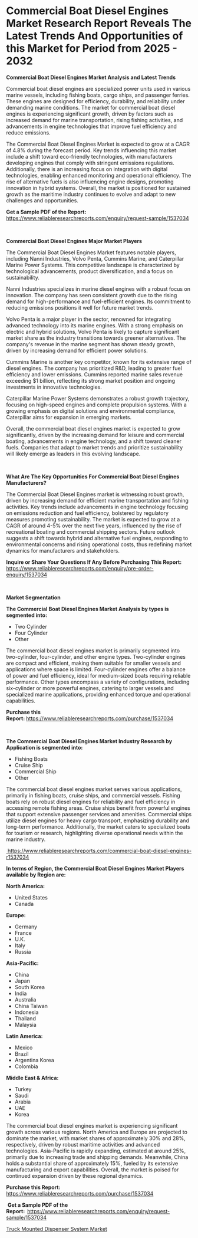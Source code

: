 <p><h1>Commercial Boat Diesel Engines Market Research Report Reveals The Latest Trends And Opportunities of this Market for Period from 2025 - 2032</h1></p><p><strong>Commercial Boat Diesel Engines Market Analysis and Latest Trends</strong></p>
<p><p>Commercial boat diesel engines are specialized power units used in various marine vessels, including fishing boats, cargo ships, and passenger ferries. These engines are designed for efficiency, durability, and reliability under demanding marine conditions. The market for commercial boat diesel engines is experiencing significant growth, driven by factors such as increased demand for marine transportation, rising fishing activities, and advancements in engine technologies that improve fuel efficiency and reduce emissions.</p><p>The Commercial Boat Diesel Engines Market is expected to grow at a CAGR of 4.8% during the forecast period. Key trends influencing this market include a shift toward eco-friendly technologies, with manufacturers developing engines that comply with stringent emissions regulations. Additionally, there is an increasing focus on integration with digital technologies, enabling enhanced monitoring and operational efficiency. The rise of alternative fuels is also influencing engine designs, promoting innovation in hybrid systems. Overall, the market is positioned for sustained growth as the maritime industry continues to evolve and adapt to new challenges and opportunities.</p></p>
<p><strong>Get a Sample PDF of the Report:&nbsp;</strong> <a href="https://www.reliableresearchreports.com/enquiry/request-sample/1537034?utm_campaign=1558&utm_medium=2&utm_source=Github&utm_content=ia&utm_term=11042025&utm_id=commercial-boat-diesel-engines">https://www.reliableresearchreports.com/enquiry/request-sample/1537034</a></p>
<p>&nbsp;</p>
<p><strong>Commercial Boat Diesel Engines Major Market Players</strong></p>
<p><p>The Commercial Boat Diesel Engines Market features notable players, including Nanni Industries, Volvo Penta, Cummins Marine, and Caterpillar Marine Power Systems. This competitive landscape is characterized by technological advancements, product diversification, and a focus on sustainability.</p><p>Nanni Industries specializes in marine diesel engines with a robust focus on innovation. The company has seen consistent growth due to the rising demand for high-performance and fuel-efficient engines. Its commitment to reducing emissions positions it well for future market trends.</p><p>Volvo Penta is a major player in the sector, renowned for integrating advanced technology into its marine engines. With a strong emphasis on electric and hybrid solutions, Volvo Penta is likely to capture significant market share as the industry transitions towards greener alternatives. The company's revenue in the marine segment has shown steady growth, driven by increasing demand for efficient power solutions.</p><p>Cummins Marine is another key competitor, known for its extensive range of diesel engines. The company has prioritized R&D, leading to greater fuel efficiency and lower emissions. Cummins reported marine sales revenue exceeding $1 billion, reflecting its strong market position and ongoing investments in innovative technologies.</p><p>Caterpillar Marine Power Systems demonstrates a robust growth trajectory, focusing on high-speed engines and complete propulsion systems. With a growing emphasis on digital solutions and environmental compliance, Caterpillar aims for expansion in emerging markets.</p><p>Overall, the commercial boat diesel engines market is expected to grow significantly, driven by the increasing demand for leisure and commercial boating, advancements in engine technology, and a shift toward cleaner fuels. Companies that adapt to market trends and prioritize sustainability will likely emerge as leaders in this evolving landscape.</p></p>
<p>&nbsp;</p>
<p><strong>What Are The Key Opportunities For Commercial Boat Diesel Engines Manufacturers?</strong></p>
<p><p>The Commercial Boat Diesel Engines market is witnessing robust growth, driven by increasing demand for efficient marine transportation and fishing activities. Key trends include advancements in engine technology focusing on emissions reduction and fuel efficiency, bolstered by regulatory measures promoting sustainability. The market is expected to grow at a CAGR of around 4-5% over the next five years, influenced by the rise of recreational boating and commercial shipping sectors. Future outlook suggests a shift towards hybrid and alternative fuel engines, responding to environmental concerns and rising operational costs, thus redefining market dynamics for manufacturers and stakeholders.</p></p>
<p><strong>Inquire or Share Your Questions If Any Before Purchasing This Report:</strong> <a href="https://www.reliableresearchreports.com/enquiry/pre-order-enquiry/1537034?utm_campaign=1558&utm_medium=2&utm_source=Github&utm_content=ia&utm_term=11042025&utm_id=commercial-boat-diesel-engines">https://www.reliableresearchreports.com/enquiry/pre-order-enquiry/1537034</a></p>
<p>&nbsp;</p>
<p><strong>Market Segmentation</strong></p>
<p><strong>The Commercial Boat Diesel Engines Market Analysis by types is segmented into:</strong></p>
<p><ul><li>Two Cylinder</li><li>Four Cylinder</li><li>Other</li></ul></p>
<p><p>The commercial boat diesel engines market is primarily segmented into two-cylinder, four-cylinder, and other engine types. Two-cylinder engines are compact and efficient, making them suitable for smaller vessels and applications where space is limited. Four-cylinder engines offer a balance of power and fuel efficiency, ideal for medium-sized boats requiring reliable performance. Other types encompass a variety of configurations, including six-cylinder or more powerful engines, catering to larger vessels and specialized marine applications, providing enhanced torque and operational capabilities.</p></p>
<p><strong>Purchase this Report:&nbsp;</strong><a href="https://www.reliableresearchreports.com/purchase/1537034?utm_campaign=1558&utm_medium=2&utm_source=Github&utm_content=ia&utm_term=11042025&utm_id=commercial-boat-diesel-engines">https://www.reliableresearchreports.com/purchase/1537034</a></p>
<p>&nbsp;</p>
<p><strong>The Commercial Boat Diesel Engines Market Industry Research by Application is segmented into:</strong></p>
<p><ul><li>Fishing Boats</li><li>Cruise Ship</li><li>Commercial Ship</li><li>Other</li></ul></p>
<p><p>The commercial boat diesel engines market serves various applications, primarily in fishing boats, cruise ships, and commercial vessels. Fishing boats rely on robust diesel engines for reliability and fuel efficiency in accessing remote fishing areas. Cruise ships benefit from powerful engines that support extensive passenger services and amenities. Commercial ships utilize diesel engines for heavy cargo transport, emphasizing durability and long-term performance. Additionally, the market caters to specialized boats for tourism or research, highlighting diverse operational needs within the marine industry.</p></p>
<p><a href="https://www.reliableresearchreports.com/commercial-boat-diesel-engines-r1537034?utm_campaign=1558&utm_medium=2&utm_source=Github&utm_content=ia&utm_term=11042025&utm_id=commercial-boat-diesel-engines">&nbsp;https://www.reliableresearchreports.com/commercial-boat-diesel-engines-r1537034</a></p>
<p><strong>In terms of Region, the Commercial Boat Diesel Engines Market Players available by Region are:</strong></p>
<p>
    <p> <strong> North America: </strong>
        <ul>
            <li>United States</li>
            <li>Canada</li>
        </ul>
        </p> 
    <p> <strong> Europe: </strong>
        <ul>
            <li>Germany</li>
            <li>France</li>
            <li>U.K.</li>
            <li>Italy</li>
            <li>Russia</li>
        </ul>
        </p> 
    <p> <strong> Asia-Pacific: </strong>
        <ul>
            <li>China</li>
            <li>Japan</li>
            <li>South Korea</li>
            <li>India</li>
            <li>Australia</li>
            <li>China Taiwan</li>
            <li>Indonesia</li>
            <li>Thailand</li>
            <li>Malaysia</li>
        </ul>
        </p> 
    <p> <strong> Latin America: </strong>
        <ul>
            <li>Mexico</li>
            <li>Brazil</li>
            <li>Argentina Korea</li>
            <li>Colombia</li>
        </ul>
        </p> 
    <p> <strong> Middle East & Africa: </strong>
        <ul>
            <li>Turkey</li>
            <li>Saudi</li>
            <li>Arabia</li>
            <li>UAE</li>
            <li>Korea</li>
        </ul>
    </p>
    </p>
<p><p>The commercial boat diesel engines market is experiencing significant growth across various regions. North America and Europe are projected to dominate the market, with market shares of approximately 30% and 28%, respectively, driven by robust maritime activities and advanced technologies. Asia-Pacific is rapidly expanding, estimated at around 25%, primarily due to increasing trade and shipping demands. Meanwhile, China holds a substantial share of approximately 15%, fueled by its extensive manufacturing and export capabilities. Overall, the market is poised for continued expansion driven by these regional dynamics.</p></p>
<p><strong>Purchase this Report: </strong><a href="https://www.reliableresearchreports.com/purchase/1537034?utm_campaign=1558&utm_medium=2&utm_source=Github&utm_content=ia&utm_term=11042025&utm_id=commercial-boat-diesel-engines">https://www.reliableresearchreports.com/purchase/1537034</a></p>
<p>&nbsp;<strong>Get a Sample PDF of the Report:&nbsp;&nbsp;</strong><a href="https://www.reliableresearchreports.com/enquiry/request-sample/1537034?utm_campaign=1558&utm_medium=2&utm_source=Github&utm_content=ia&utm_term=11042025&utm_id=commercial-boat-diesel-engines">https://www.reliableresearchreports.com/enquiry/request-sample/1537034</a></p>
<p><strong></strong></p>
<p><p><a href="https://github.com/zanoligarav/Market-Research-Report-List-1/blob/main/truck-mounted-dispenser-system-market.md?utm_campaign=1558&utm_medium=2&utm_source=Github&utm_content=ia&utm_term=11042025&utm_id=commercial-boat-diesel-engines">Truck Mounted Dispenser System Market</a></p></p>